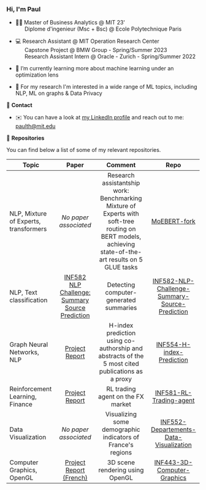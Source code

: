 ### Hi, I'm Paul 

- 👨‍🎓 Master of Business Analytics @ MIT 23' <br/>
     &nbsp;&nbsp;&nbsp;&nbsp;&nbsp; Diplome d'ingenieur (Msc + Bsc) @ Ecole Polytechnique Paris
     
- 💻 Research Assistant @ MIT Operation Research Center <br/>
     &nbsp;&nbsp;&nbsp;&nbsp;&nbsp; Capstone Project @ BMW Group - Spring/Summer 2023 <br/>
     &nbsp;&nbsp;&nbsp;&nbsp;&nbsp; Research Assistant Intern @ Oracle - Zurich - Spring/Summer 2022

- 🌱 I’m currently learning more about machine learning under an optimization lens

- 🔭 For my research I'm interested in a wide range of ML topics, including NLP, ML on graphs & Data Privacy 


💬 **Contact**

- ✉️ You can have a look at [my LinkedIn profile](https://www.linkedin.com/in/paul-theronn/) and reach out to me: [paulth@mit.edu](mailto:paulth@mit.edu)

🌱 **Repositories**

You can find below a list of some of my relevant repositories.

|Topic|Paper|Comment|Repo|
|---|:---:|:---:|:---:|
NLP, Mixture of Experts, transformers|*No paper associated*|Research assistantship work: Benchmarking Mixture of Experts with soft-tree routing on BERT models, achieving state-of-the-art results on 5 GLUE tasks|[MoEBERT-fork](https://github.com/paultheron-X/MoEBERT-fork)
NLP, Text classification|[INF582 NLP Challenge: Summary Source Prediction](http://dx.doi.org/10.13140/RG.2.2.20076.85125)|Detecting computer-generated summaries|[INF582-NLP-Challenge-Summary-Source-Prediction](https://github.com/paultheron-X/INF582-NLP_challenge)
Graph Neural Networks, NLP|[Project Report](https://github.com/paultheron-X/H-index-prediction/blob/main/report.pdf)|H-index prediction using co-authorship and abstracts of the 5 most cited publications as a proxy|[INF554-H-index-Prediction](https://github.com/paultheron-X/H-index-prediction)
Reinforcement Learning, Finance|[Project Report](https://github.com/paultheron-X/INF581-Trading-agent/blob/main/Reinforcement_Learning_Project.pdf)|RL trading agent on the FX market|[INF581-RL-Trading-agent](https://github.com/paultheron-X/INF581-Trading-agent)
Data Visualization|*No paper associated*|Visualizing some demographic indicators of France's regions|[INF552-Departements-Data-Visualization](https://github.com/paultheron-X/INF552-Project-Data-Visualisation)
Computer Graphics, OpenGL|[Project Report (French)](https://github.com/Louis-Proffit/INF443/blob/main/Présentation%20du%20projet.pdf)|3D scene rendering using OpenGL|[INF443-3D-Computer-Graphics](https://github.com/Louis-Proffit/INF443)

<!-- [![Top Langs](https://github-readme-stats.vercel.app/api/top-langs/?username=paultheron-X)](https://github.com/paultheron-X/github-readme-stats) -->

<!---
paultheron-X/paultheron is a ✨ special ✨ repository because its `README.md` (this file) appears on your GitHub profile.
You can click the Preview link to take a look at your changes.
--->